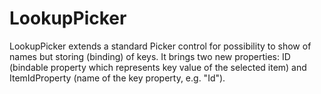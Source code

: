 # LookupPicker
LookupPicker extends a standard Picker control for possibility to show of names but storing (binding) of keys. It brings two new properties: ID (bindable property which represents key value of the selected item) and ItemIdProperty (name of the key property, e.g. "Id").

